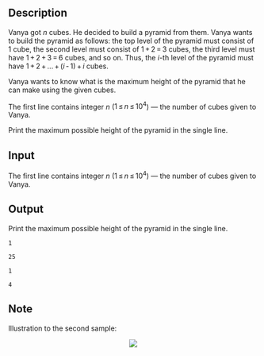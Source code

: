 ## Description

<div><p>Vanya got <span class="tex-span"><i>n</i></span> cubes. He decided to build a pyramid from them. Vanya wants to build the pyramid as follows: the top level of the pyramid must consist of <span class="tex-span">1</span> cube, the second level must consist of <span class="tex-span">1 + 2 = 3</span> cubes, the third level must have <span class="tex-span">1 + 2 + 3 = 6</span> cubes, and so on. Thus, the <span class="tex-span"><i>i</i></span>-th level of the pyramid must have <span class="tex-span">1 + 2 + ... + (<i>i</i> - 1) + <i>i</i></span> cubes.</p><p>Vanya wants to know what is the maximum height of the pyramid that he can make using the given cubes.</p></div><div class="input-specification"><p>The first line contains integer <span class="tex-span"><i>n</i></span> (<span class="tex-span">1 ≤ <i>n</i> ≤ 10<sup class="upper-index">4</sup></span>) — the number of cubes given to Vanya.</p></div><div class="output-specification"><p>Print the maximum possible height of the pyramid in the single line.</p></div>

## Input

<p>The first line contains integer <span class="tex-span"><i>n</i></span> (<span class="tex-span">1 ≤ <i>n</i> ≤ 10<sup class="upper-index">4</sup></span>) — the number of cubes given to Vanya.</p>

## Output

<p>Print the maximum possible height of the pyramid in the single line.</p>





```input1
1

```




```input2
25

```




```output1
1

```




```output2
4

```



## Note

<p>Illustration to the second sample: </p><center> <img class="tex-graphics" src="file://ptWcCQjN.png" style="max-width: 100.0%;max-height: 100.0%;"> </center>
